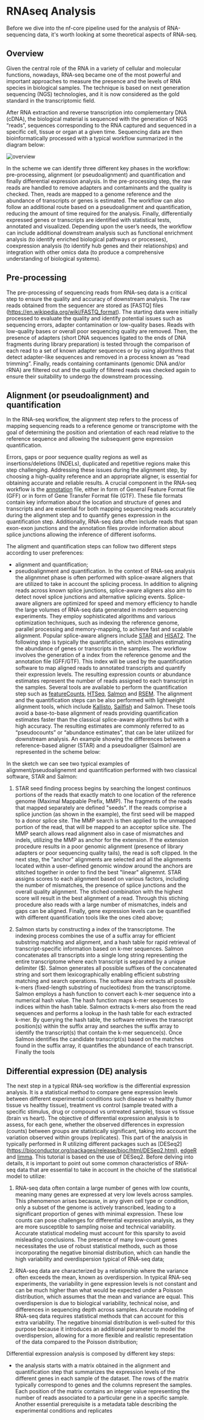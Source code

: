 # RNAseq Analysis

Before we dive into the nf-core pipeline used for the analysis of RNA-sequencing data, it's worth looking at some theoretical aspects of RNA-seq.

## Overview

Given the central role of the RNA in a variety of cellular and molecular functions, nowadays, RNA-seq became one of the most powerful and important approaches to measure the presence and the levels of RNA species in biological samples. The technique is based on next generation sequencing (NGS) technologies, and it is now considered as the gold standard in the transcriptomic field.

After RNA extraction and reverse transcription into complementary DNA (cDNA), the biological material is sequenced with the generation of NGS “reads”, sequences corresponding to the RNA captured and sequenced in a specific cell, tissue or organ at a given time. Sequencing data are then bioinformatically processed with a typical workflow summarized in the diagram below:

![overview](./img/RNA_seq_scheme_tutorial.png)

In the scheme we can identify three different key phases in the workflow: pre-processing, alignment (or pseudoalignment) and quantification and finally differential expression analysis. In the pre-processing step, the raw reads are handled to remove adapters and contaminants and the quality is checked. Then, reads are mapped to a genome reference and the abundance of transcripts or genes is estimated. The workflow can also follow an additional route based on a pseudoalignment and quantification, reducing the amount of time required for the analysis. Finally, differentially expressed genes or transcripts are identified with statistical tests, annotated and visualized. Depending upon the user’s needs, the workflow can include additional downstream analysis such as functional enrichment analysis (to identify enriched biological pathways or processes), coexpression analysis (to identify hub genes and their relationships) and integration with other omics data (to produce a comprehensive understanding of biological systems).

## Pre-processing 

The pre-processing of sequencing reads from RNA-seq data is a critical step to ensure the quality and accuracy of downstream analysis. The raw reads obtained from the sequencer are stored as [FASTQ] files (https://en.wikipedia.org/wiki/FASTQ_format). The starting data were initially processed to evaluate the quality and identify potential issues such as sequencing errors, adapter contamination or low-quality bases. Reads with low-quality bases or overall poor sequencing quality are removed.
Then, the presence of adapters (short DNA sequences ligated to the ends of DNA fragments during library preparation) is tested through the comparison of each read to a set of known adapter sequences or by using algorithms that detect adapter-like sequences and removed in a process known as “read trimming”. Finally, reads containing contaminants (genomic DNA and/or rRNA) are filtered out and the quality of filtered reads was checked again to ensure their suitability to undergo the downstream processing. 

## Alignment (or pseudoalignment) and quantification

In the RNA-seq workflow, the alignment step refers to the process of mapping sequencing reads to a reference genome or transcriptome with the goal of determining the position and orientation of each read relative to the reference sequence and allowing the subsequent gene expression quantification.

Errors, gaps or poor sequence quality regions as well as insertions/deletions (INDELs), duplicated and repetitive regions make this step challenging. Addressing these issues during the alignment step, by choosing a high-quality reference and an appropriate aligner, is essential for obtaining accurate and reliable results. A crucial component in the RNA-seq workflow is the [annotation](https://www.ncbi.nlm.nih.gov/genbank/genomes_gff) file, either in form of General Feature Format file (GFF) or in form of Gene Transfer Format file (GTF). These file formats contain key information about the location and structure of genes and transcripts and are essential for both mapping sequencing reads accurately during the alignment step and to quantify genes expression in the quantification step. Additionally, RNA-seq data often include reads that span exon-exon junctions and the annotation files provide information about splice junctions allowing the inference of different isoforms.

The aligment and quantification steps can follow two different steps according to user preferences:
- alignment and quantification;
- pseudoalignment and quantification.
In the context of RNA-seq analysis the alignmnet phase is often performed with splice-aware aligners that are utilized to take in account the splicing process. In addition to aligning reads across known splice junctions, splice-aware aligners also aim to detect novel splice junctions and alternative splicing events. Splice-aware aligners are optimized for speed and memory efficiency to handle the large volumes of RNA-seq data generated in modern sequencing experiments. They employ sophisticated algorithms and various optimization techniques, such as indexing the reference genome, parallel processing and memory-mapping, to achieve fast and scalable alignment. Popular splice-aware aligners include [STAR](https://github.com/alexdobin/STAR) and [HISAT2](https://github.com/DaehwanKimLab/hisat2). The following step is typically the quantification, which involves estimating the abundance of genes or transcripts in the samples. The workflow involves the generation of a index from the reference genome and the annotation file (GFF/GTF). This index will be used by the quantification software to map aligned reads to annotated transcripts and quantify their expression levels. The resulting expression counts or abundance estimates represent the number of reads assigned to each transcript in the samples. Several tools are available to perform the quantification step such as [featureCounts](https://subread.sourceforge.net/featureCounts.html), [HTSeq](https://htseq.readthedocs.io), [Salmon](http://combine-lab.github.io/salmon) and [RSEM](http://deweylab.github.io/RSEM).
The alignment and the quantification steps can be also performed with lightweight alignment tools, which include [Kallisto](https://pachterlab.github.io/kallisto/about.html), [Sailfish](http://www.cs.cmu.edu/~ckingsf/software/sailfish) and Salmon. These tools avoid a base-to-base alignment of reads providing quantification estimates faster than the classical splice-aware algorithms but with a high accuracy. The resulting estimates are commonly referred to as “pseudocounts” or “abundance estimates”, that can be later utilized for downstream analysis.
An example showing the differences between a reference-based aligner (STAR) and a pseudoaligner (Salmon) are represented in the scheme below:



In the sketch we can see two typical examples of alignment/pseudoalignemnt and quantification performed with two classical software, STAR and Salmon:

1) STAR seed finding process begins by searching the longest continuos portions of the reads that exactly match to one location of the reference genome (Maximal Mappable Prefix, MMP). The fragments of the reads that mapped separately are defined "seeds". If the reads comprise a splice junction (as shown in the example), the first seed will be mapped to a donor splice site. The MMP search is then applied to the unmapped portion of the read, that will be mapped to an acceptor splice site. The MMP search allows read alignment also in case of mismatches and indels, utilizing the MMP as anchor for the extension. If the extension procedure results in a poor genomic alignment (presence of library adapters or poor sequencing quality tails), the read is soft clipped. In the next step, the "anchor" alignments are selected and all the alignments located within a user-defined genomic window around the anchors are stitched together in order to find the best "linear" alignemnt. STAR assigns scores to each alignment based on various factors, including the number of mismatches, the presence of splice junctions and the overall quality alignment. The stiched combination with the highest score will result in the best alignment of a read. Through this stiching procedure also reads with a large number of mismatches, indels and gaps can be aligned. Finally, gene expression levels can be quantified with different quantification tools like the ones cited above;

2) Salmon starts by constructing a index of the transcriptome. The indexing process combines the use of a suffix array for efficient substring matching and alignment, and a hash table for rapid retrieval of transcript-specific information based on k-mer sequences. Salmon concatenates all transcripts into a single long string representing the entire transcriptome where each transcript is separated by a unique delimiter ($). Salmon generates all possible suffixes of the concatenated string and sort them lexicographically enabling efficient substring matching and search operations. 
The software also extracts all possible k-mers (fixed-length substring of nucleotides) from the transcriptome. Salmon employs a hash function to convert each k-mer sequence into a numerical hash value. The hash function maps k-mer sequences to indices within the hash table. Salmon extracts k-mers also from the read sequences and performs a lookup in the hash table for each extracted k-mer. By querying the hash table, the software retrieves the transcript position(s) within the suffix array and searches the suffix array to identify the transcript(s) that contain the k-mer sequence(s). Once Salmon identifies the candidate transcript(s) based on the matches found in the suffix array, it quantifies the abundance of each transcript. Finally the tools 


## Differential expression (DE) analysis

The next step in a typical RNA-seq workflow is the differential expression analysis. It is a statistical method to compare gene expression levels between different experimental conditions such disease vs healthy (tumor tissue vs healthy tissue), treatment vs control (sample treated with a specific stimulus, drug or compound vs untreated sample), tissue vs tissue (brain vs heart). The objective of differential expression analysis is to assess, for each gene, whether the observed differences in expression (counts) between groups are statistically significant, taking into account the variation observed within groups (replicates). This part of the analysis in typically performed in R utilizing different packages such as [DESeq2] (https://bioconductor.org/packages/release/bioc/html/DESeq2.html), [edgeR](https://bioconductor.org/packages/release/bioc/html/edgeR.html) and [limma](https://bioconductor.org/packages/release/bioc/html/limma.html). This tutorial is based on the use of DESeq2.
Before delving into details, it is important to point out some common characteristics of RNA-seq data that are essential to take in account in the choiche of the statistical model to utilize:

1) RNA-seq data often contain a large number of genes with low counts, meaning many genes are expressed at very low levels across samples. This phenomenon arises because, in any given cell type or condition, only a subset of the genome is actively transcribed, leading to a significant proportion of genes with minimal expression. These low counts can pose challenges for differential expression analysis, as they are more susceptible to sampling noise and technical variability. Accurate statistical modeling must account for this sparsity to avoid misleading conclusions. The presence of many low-count genes necessitates the use of robust statistical methods, such as those incorporating the negative binomial distribution, which can handle the high variability and overdispersion typical of RNA-seq data;

2) RNA-seq data are characterized by a relationship where the variance often exceeds the mean, known as overdispersion. In typical RNA-seq experiments, the variability in gene expression levels is not constant and can be much higher than what would be expected under a Poisson distribution, which assumes that the mean and variance are equal. This overdispersion is due to biological variability, technical noise, and differences in sequencing depth across samples. Accurate modeling of RNA-seq data requires statistical methods that can account for this extra variability. The negative binomial distribution is well-suited for this purpose because it introduces an additional parameter to model the overdispersion, allowing for a more flexible and realistic representation of the data compared to the Poisson distribution;




Differential expression analysis is composed by different key steps:

- the analysis starts with a matrix obtained in the alignment and quantification step that summarizes the expression levels of the different genes in each sample of the dataset. The rows of the matrix typically correspond to genes and the columns represent the samples. Each position of the matrix contains an integer value representing the number of reads associated to a particular gene in a specific sample. Another essential prerequisite is a metadata table describing the experimental conditions and replicates


